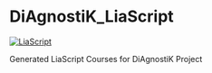 # DiAgnostiK_LiaScript

[![LiaScript](https://raw.githubusercontent.com/LiaScript/LiaScript/master/badges/learn_more.svg)](https://LiaScript.github.io/course/?URL)

Generated LiaScript Courses for DiAgnostiK Project
